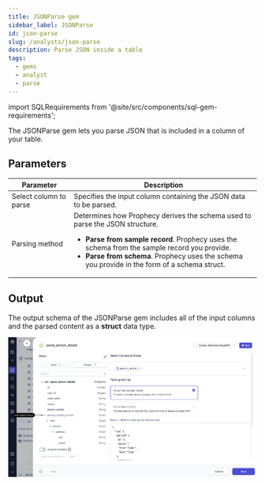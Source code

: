 ```yaml
---
title: JSONParse gem
sidebar_label: JSONParse
id: json-parse
slug: /analysts/json-parse
description: Parse JSON inside a table
tags:
  - gems
  - analyst
  - parse
---
```


import SQLRequirements from '@site/src/components/sql-gem-requirements';

<SQLRequirements
  execution_engine="SQL Warehouse"
  sql_package_name=""
  sql_package_version=""
/>

The JSONParse gem lets you parse JSON that is included in a column of your table.

## Parameters

| Parameter              | Description                                                                                                                                                                                                                                                                                  |
| ---------------------- | -------------------------------------------------------------------------------------------------------------------------------------------------------------------------------------------------------------------------------------------------------------------------------------------- |
| Select column to parse | Specifies the input column containing the JSON data to be parsed.                                                                                                                                                                                                                            |
| Parsing method         | Determines how Prophecy derives the schema used to parse the JSON structure.<ul><li>**Parse from sample record**. Prophecy uses the schema from the sample record you provide.</li><li>**Parse from schema**. Prophecy uses the schema you provide in the form of a schema struct.</li></ul> |

## Output

The output schema of the JSONParse gem includes all of the input columns and the parsed content as a **struct** data type.

![JSONParse Output](img/json-parse.png)
